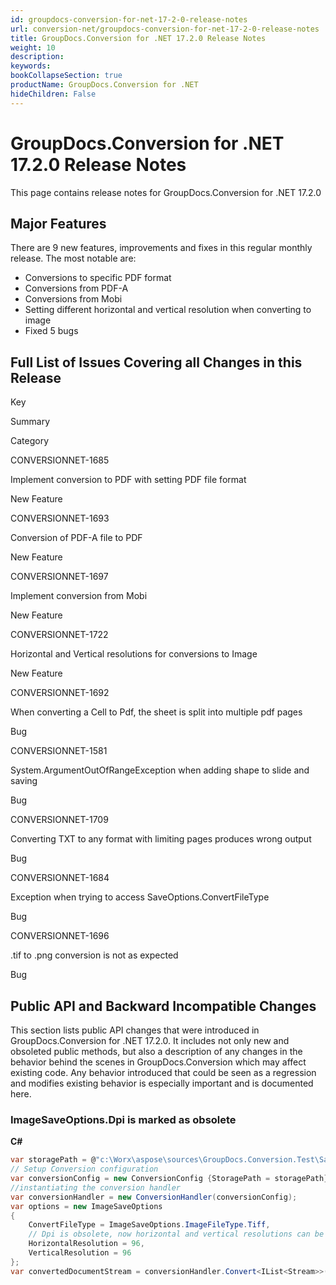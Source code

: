 ```yaml
---
id: groupdocs-conversion-for-net-17-2-0-release-notes
url: conversion-net/groupdocs-conversion-for-net-17-2-0-release-notes
title: GroupDocs.Conversion for .NET 17.2.0 Release Notes
weight: 10
description: 
keywords: 
bookCollapseSection: true
productName: GroupDocs.Conversion for .NET
hideChildren: False
---
```


# GroupDocs.Conversion for .NET 17.2.0 Release Notes

This page contains release notes for GroupDocs.Conversion for .NET 17.2.0

## Major Features

There are 9 new features, improvements and fixes in this regular monthly release. The most notable are:

*   Conversions to specific PDF format
*   Conversions from PDF-A
*   Conversions from Mobi
*   Setting different horizontal and vertical resolution when converting to image
*   Fixed 5 bugs

## Full List of Issues Covering all Changes in this Release

Key

Summary

Category

CONVERSIONNET-1685

Implement conversion to PDF with setting PDF file format

New Feature

CONVERSIONNET-1693

Conversion of PDF-A file to PDF

New Feature

CONVERSIONNET-1697

Implement conversion from Mobi

New Feature

CONVERSIONNET-1722

Horizontal and Vertical resolutions for conversions to Image

New Feature

CONVERSIONNET-1692

When converting a Cell to Pdf, the sheet is split into multiple pdf pages

Bug

CONVERSIONNET-1581

System.ArgumentOutOfRangeException when adding shape to slide and saving

Bug

CONVERSIONNET-1709

Converting TXT to any format with limiting pages produces wrong output

Bug

CONVERSIONNET-1684

Exception when trying to access SaveOptions.ConvertFileType

Bug

CONVERSIONNET-1696

.tif to .png conversion is not as expected

Bug

## Public API and Backward Incompatible Changes

This section lists public API changes that were introduced in GroupDocs.Conversion for .NET 17.2.0. It includes not only new and obsoleted public methods, but also a description of any changes in the behavior behind the scenes in GroupDocs.Conversion which may affect existing code. Any behavior introduced that could be seen as a regression and modifies existing behavior is especially important and is documented here.

### ImageSaveOptions.Dpi is marked as obsolete

**C#**

```csharp
var storagePath = @"c:\Worx\aspose\sources\GroupDocs.Conversion.Test\SampleFiles";
// Setup Conversion configuration
var conversionConfig = new ConversionConfig {StoragePath = storagePath};
//instantiating the conversion handler
var conversionHandler = new ConversionHandler(conversionConfig);
var options = new ImageSaveOptions
{
    ConvertFileType = ImageSaveOptions.ImageFileType.Tiff,
	// Dpi is obsolete, now horizontal and vertical resolutions can be set independently
    HorizontalResolution = 96,
	VerticalResolution = 96
};
var convertedDocumentStream = conversionHandler.Convert<IList<Stream>>("sample.docx", options);
```
